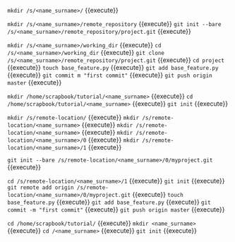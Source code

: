 `mkdir /s/<name_surname>/` {{execute}}

`mkdir /s/<name_surname>/remote_repository` {{execute}}
`git init --bare /s/<name_surname>/remote_repository/project.git` {{execute}}

`mkdir /s/<name_surname>/working_dir` {{execute}}
`cd /s/<name_surname>/working_dir` {{execute}}
`git clone /s/<name_surname>/remote_repository/project.git` {{execute}}
`cd project` {{execute}}
`touch base_feature.py` {{execute}}
`git add base_feature.py` {{execute}}
`git commit m "first commit"` {{execute}}
`git push origin master` {{execute}}

`mkdir /home/scrapbook/tutorial/<name_surname>` {{execute}}
`cd /home/scrapbook/tutorial/<name_surname>` {{execute}}
`git init` {{execute}}



`mkdir /s/remote-location/` {{execute}}
`mkdir /s/remote-location/<name_surname>` {{execute}}
`mkdir /s/remote-location/<name_surname>` {{execute}}
`mkdir /s/remote-location/<name_surname>/0` {{execute}}
`mkdir /s/remote-location/<name_surname>/1` {{execute}}

`git init --bare /s/remote-location/<name_surname>/0/myproject.git` {{execute}}

`cd /s/remote-location/<name_surname>/1` {{execute}}
`git init` {{execute}}
`git remote add origin /s/remote-location/<name_surname>/0/myproject.git` {{execute}}
`touch base_feature.py` {{execute}}
`git add base_feature.py` {{execute}}
`git commit -m "first commit"` {{execute}}
`git push origin master` {{execute}}

`cd /home/scrapbook/tutorial/` {{execute}}
`mkdir <name_surname>` {{execute}}
`cd /<name_surname>` {{execute}}
`git init` {{execute}}
